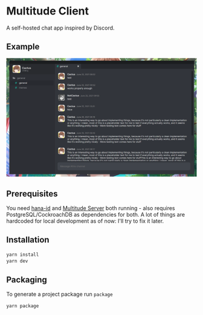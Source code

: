 # Multitude Client
A self-hosted chat app inspired by Discord.

## Example

![example image](./examples/example1.png)

## Prerequisites

You need [hana-id](https://github.com/thecactusblue/hana-id) and [Multitude Server](https://github.com/thecactusblue/multitude-server) both running - also requires PostgreSQL/CockroachDB as dependencies for both. A lot of things are hardcoded for local development as of now: I'll try to fix it later.

## Installation

```bash
yarn install
yarn dev
```

## Packaging
To generate a project package run `package`

```bash
yarn package
```
